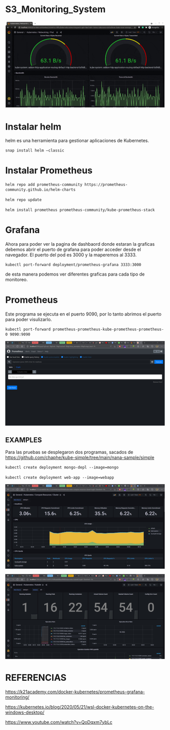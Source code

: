 # S3_Monitoring_System
![](example-grafana.gif)

# Instalar helm
helm es una herramienta para gestionar aplicaciones de Kubernetes.
```console
snap install helm –classic
```

# Instalar Prometheus
```console
helm repo add prometheus-community https://prometheus-community.github.io/helm-charts

helm repo update

helm install prometheus prometheus-community/kube-prometheus-stack
```

# Grafana
Ahora para poder ver la pagina de dashbaord donde estaran la graficas debemos abrir el puerto de grafana para poder acceder desde el navegador. El puerto del pod es 3000 y la maperemos al 3333.
```console
kubectl port-forward deployment/prometheus-grafana 3333:3000
```

de esta manera podemos ver diferentes graficas para cada tipo de monitoreo.

# Prometheus
Este programa se ejecuta en el puerto 9090, por lo tanto abrimos el puerto para poder visulizarlo.

```console
kubectl port-forward prometheus-prometheus-kube-prometheus-prometheus-0 9090:9090
```
![](prometheus.jpg)

## EXAMPLES
Para las pruebas se desplegaron dos programas, sacados de https://github.com/chaphe/kube-simple/tree/main/nana-sample/simple
```console
kubectl create deployment mongo-depl --image=mongo

kubectl create deployment web-app --image=webapp
```

![](cluster.jpg)

![](kubelet.jpg)


# REFERENCIAS
https://k21academy.com/docker-kubernetes/prometheus-grafana-monitoring/

https://kubernetes.io/blog/2020/05/21/wsl-docker-kubernetes-on-the-windows-desktop/

https://www.youtube.com/watch?v=QoDqxm7ybLc